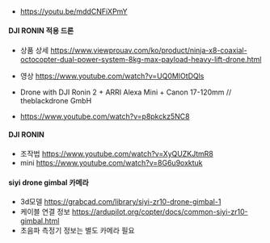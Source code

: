 

####
- https://youtu.be/mddCNFiXPmY


#### DJI RONIN 적용 드론
- 상품 상세 https://www.viewprouav.com/ko/product/ninja-x8-coaxial-octocopter-dual-power-system-8kg-max-payload-heavy-lift-drone.html
- 영상 https://www.youtube.com/watch?v=UQ0MIOtDQls

- Drone with DJI Ronin 2 + ARRI Alexa Mini + Canon 17-120mm // theblackdrone GmbH
- https://www.youtube.com/watch?v=p8pkckz5NC8


#### DJI RONIN
- 조작법 https://www.youtube.com/watch?v=XyQUZKJtmR8
- mini   https://www.youtube.com/watch?v=8G6u9oxktuk


#### siyi drone gimbal 카메라
- 3d모델  https://grabcad.com/library/siyi-zr10-drone-gimbal-1
- 케이블 연결 정보 https://ardupilot.org/copter/docs/common-siyi-zr10-gimbal.html
- 초음파 측정기 정보는 별도 카메라 필요 

